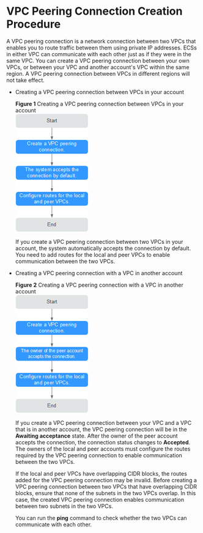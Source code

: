 # VPC Peering Connection Creation Procedure<a name="en-us_topic_0046655036"></a>

A VPC peering connection is a network connection between two VPCs that enables you to route traffic between them using private IP addresses. ECSs in either VPC can communicate with each other just as if they were in the same VPC. You can create a VPC peering connection between your own VPCs, or between your VPC and another account's VPC within the same region. A VPC peering connection between VPCs in different regions will not take effect.

-   Creating a VPC peering connection between VPCs in your account

    **Figure  1**  Creating a VPC peering connection between VPCs in your account<a name="fig25574964716"></a>  
    ![](figures/creating-a-vpc-peering-connection-between-vpcs-in-your-account.png "creating-a-vpc-peering-connection-between-vpcs-in-your-account")

    If you create a VPC peering connection between two VPCs in your account, the system automatically accepts the connection by default. You need to add routes for the local and peer VPCs to enable communication between the two VPCs.

-   Creating a VPC peering connection with a VPC in another account

    **Figure  2**  Creating a VPC peering connection with a VPC in another account<a name="fig164197120486"></a>  
    ![](figures/creating-a-vpc-peering-connection-with-a-vpc-in-another-account.png "creating-a-vpc-peering-connection-with-a-vpc-in-another-account")

    If you create a VPC peering connection between your VPC and a VPC that is in another account, the VPC peering connection will be in the  **Awaiting acceptance**  state. After the owner of the peer account accepts the connection, the connection status changes to  **Accepted**. The owners of the local and peer accounts must configure the routes required by the VPC peering connection to enable communication between the two VPCs.

    If the local and peer VPCs have overlapping CIDR blocks, the routes added for the VPC peering connection may be invalid. Before creating a VPC peering connection between two VPCs that have overlapping CIDR blocks, ensure that none of the subnets in the two VPCs overlap. In this case, the created VPC peering connection enables communication between two subnets in the two VPCs.

    You can run the  **ping**  command to check whether the two VPCs can communicate with each other.


